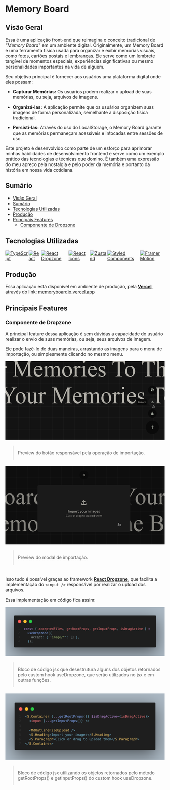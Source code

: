# Memory Board

## Visão Geral
Essa é uma aplicação front-end que reimagina o conceito tradicional de *"Memory Board"* em um ambiente digital. Originalmente, um Memory Board é uma ferramenta física usada para organizar e exibir memórias visuais, como fotos, cartões postais e lembranças. Ele serve como um lembrete tangível de momentos especiais, experiências significativas ou mesmo personalidades importantes na vida de alguém.

Seu objetivo principal é fornecer aos usuários uma plataforma digital onde eles possam:

- **Capturar Memórias:** Os usuários podem realizar o upload de suas memórias, ou seja, arquivos de imagens.

- **Organizá-las:** A aplicação permite que os usuários organizem suas imagens de forma personalizada, semelhante à disposição física tradicional.

- **Persisti-las:** Através do uso do LocalStorage, o Memory Board garante que as memórias permaneçam acessíveis e intocadas entre sessões de uso.

Este projeto é desenvolvido como parte de um esforço para aprimorar minhas habilidades de desenvolvimento frontend e serve como um exemplo prático das tecnologias e técnicas que domino. É também uma expressão do meu apreço pela nostalgia e pelo poder da memória e portanto da história em nossa vida cotidiana.

## Sumário
- [Visão Geral](#visão-geral)
- [Sumário](#sumário)
- [Tecnologias Utilizadas](#tecnologias-utilizadas)
- [Produção](#produção)
- [Principais Features](#principais-features)
  - [Componente de Dropzone](#componente-de-dropzone)

## Tecnologias Utilizadas
<div style="display: flex; gap: 2px;">
  <a href="https://www.typescriptlang.org/">
    <img src="https://img.shields.io/badge/TypeScript-007ACC?style=for-the-badge&logo=typescript&logoColor=white" alt="TypeScript">
  </a>

  <a href="https://react.dev">
    <img src="https://img.shields.io/badge/React-black?style=for-the-badge&logo=react&logoColor=cyan" alt="React">
  </a>

  <a href="https://react-dropzone.js.org/">
    <img src="https://img.shields.io/badge/React_Dropzone-black?style=for-the-badge&logo=react&logoColor=cyan" alt="React Dropzone">
  </a>

  <a href="https://react-icons.github.io/react-icons/">
    <img src="https://img.shields.io/badge/React_Icons-black?style=for-the-badge&logo=react&logoColor=eb4e63" alt="React Icons">
  </a>

  <a href="https://docs.pmnd.rs/zustand/getting-started/introduction">
    <img src="https://img.shields.io/badge/Zustand-efefef?style=for-the-badge&logo=zustand&logoColor=e229c4" alt="Zustand">
  </a>

  <a href="https://styled-components.com/">
    <img src="https://img.shields.io/badge/Styled_Components-DB7093?style=for-the-badge&logo=styled-components&logoColor=white" alt="Styled Components">
  </a>

  <a href="https://www.framer.com/motion/">
    <img src="https://img.shields.io/badge/Framer_Motion-efefef?style=for-the-badge&logo=framer&logoColor=e229c4" alt="Framer Motion">
  </a>
</div>


## Produção
Essa aplicação está disponível em ambiente de produção, pela **[Vercel](https://vercel.com/)**, através do link: [memoryboardio.vercel.app](https://memoryboardio.vercel.app)

## Principais Features

### Componente de Dropzone
A principal feature dessa aplicação é sem dúvidas a capacidade do usuário realizar o envio de suas memórias, ou seja, seus arquivos de imagem.

Ele pode fazê-lo de duas maneiras, arrastando as imagens para o menu de importação, ou simplesmente clicando no mesmo menu.

<div style="display: flex;flex-flow: column; gap: 5px">
  <img src="./src/assets/images/docs/dropzone_pov_action.png" alt="Dropzone Preview Importer Action">

  > Preview do botão responsável pela operação de importação.

  <img src="./src/assets/images/docs/dropzone_pov_modal.png" alt="Dropzone Preview Importer Modal">

  > Preview do modal de importação.
</div>

#####
Isso tudo é possível graças ao framework **[React Dropzone](https://react-dropzone.js.org/)**, que facilita a implementação do `<input />` responsável por realizar o upload dos arquivos.

Essa implementação em código fica assim:

<div style="display: flex;flex-flow: column; gap: 5px">

  <img style="width: 100%" src="./src/assets/images/docs/dropzone_code_hook.png">


  > Bloco de código jsx que desestrutura alguns dos objetos retornados pelo custom hook useDropzone, que serão utilizados no jsx e em outras funções.

 <img style="width: 100%" src="./src/assets/images/docs/dropzone_code_jsx.png">

  > Bloco de código jsx utilizando os objetos retornados pelo método getRootProps() e getInputProps() do custom hook useDropzone.
</div>
